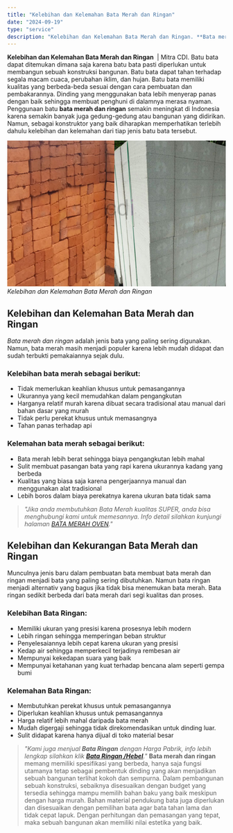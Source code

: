 ```yaml
---
title: "Kelebihan dan Kelemahan Bata Merah dan Ringan"
date: "2024-09-19"
type: "service"
description: "Kelebihan dan Kelemahan Bata Merah dan Ringan. **Bata merah dan ringan** memang memiliki spesifikasi yang berbeda, hanya saja fungsi utamanya tetap sebagai p..."
---
```


**Kelebihan dan Kelemahan Bata Merah dan Ringan**  | Mitra CDI. Batu bata dapat ditemukan dimana saja karena batu bata pasti diperlukan untuk membangun sebuah konstruksi bangunan. Batu bata dapat tahan terhadap segala macam cuaca, perubahan iklim, dan hujan. Batu bata memiliki kualitas yang berbeda-beda sesuai dengan cara pembuatan dan pembakarannya. Dinding yang menggunakan bata lebih menyerap panas dengan baik sehingga membuat penghuni di dalamnya merasa nyaman. Penggunaan batu **bata merah dan ringan** semakin meningkat di Indonesia karena semakin banyak juga gedung-gedung atau bangunan yang didirikan. Namun, sebagai konstruktor yang baik diharapkan memperhatikan terlebih dahulu kelebihan dan kelemahan dari tiap jenis batu bata tersebut.

![Kelebihan dan Kelemahan Bata Merah dan Ringan](/images/blog/bata-merah-dan-hebel.jpg)
*Kelebihan dan Kelemahan Bata Merah dan Ringan*

 ## Kelebihan dan Kelemahan Bata Merah dan Ringan
    
_Bata merah dan ringan_ adalah jenis bata yang paling sering digunakan. Namun, bata merah masih menjadi populer karena lebih mudah didapat dan sudah terbukti pemakaiannya sejak dulu.
### Kelebihan bata merah sebagai berikut:
- Tidak memerlukan keahlian khusus untuk pemasangannya
- Ukurannya yang kecil memudahkan dalam pengangkutan
- Harganya relatif murah karena dibuat secara tradisional atau manual dari bahan dasar yang murah
- Tidak perlu perekat khusus untuk memasangnya
- Tahan panas terhadap api
### Kelemahan bata merah sebagai berikut:
- Bata merah lebih berat sehingga biaya pengangkutan lebih mahal
- Sulit membuat pasangan bata yang rapi karena ukurannya kadang yang berbeda
- Kualitas yang biasa saja karena pengerjaannya manual dan menggunakan alat tradisional
- Lebih boros dalam biaya perekatnya karena ukuran bata tidak sama
> _"Jika anda membutuhkan Bata Merah kualitas SUPER, anda bisa menghubungi kami untuk memesannya. Info detail silahkan kunjungi halaman [BATA MERAH OVEN](/product/bata-merah-oven)."_

 ## Kelebihan dan Kekurangan Bata Merah dan Ringan
    
Munculnya jenis baru dalam pembuatan bata membuat bata merah dan ringan menjadi bata yang paling sering dibutuhkan. Namun bata ringan menjadi alternativ yang bagus jika tidak bisa menemukan bata merah. Bata ringan sedikit berbeda dari bata merah dari segi kualitas dan proses.
### Kelebihan Bata Ringan:
- Memiliki ukuran yang presisi karena prosesnya lebih modern
- Lebih ringan sehingga memperingan beban struktur
- Penyelesaiannya lebih cepat karena ukuran yang presisi
- Kedap air sehingga memperkecil terjadinya rembesan air
- Mempunyai kekedapan suara yang baik
- Mempunyai ketahanan yang kuat terhadap bencana alam seperti gempa bumi
### Kelemahan Bata Ringan:
- Membutuhkan perekat khusus untuk pemasangannya
- Diperlukan keahlian khusus untuk pemasangannya
- Harga relatif lebih mahal daripada bata merah
- Mudah digergaji sehingga tidak direkomendasikan untuk dinding luar.
- Sulit didapat karena hanya dijual di toko material besar
> _"Kami juga menjual **Bata Ringan** dengan Harga Pabrik, info lebih lengkap silahkan klik **[Bata Ringan /Hebel](/product/jual-bata-ringan-hebel)**."_
**Bata merah dan ringan** memang memiliki spesifikasi yang berbeda, hanya saja fungsi utamanya tetap sebagai pembentuk dinding yang akan menjadikan sebuah bangunan terlihat kokoh dan sempurna. Dalam pembangunan sebuah konstruksi, sebaiknya disesuaikan dengan budget yang tersedia sehingga mampu memilih bahan baku yang baik meskipun dengan harga murah. Bahan material pendukung bata juga diperlukan dan disesuaikan dengan pemilihan bata agar bata tahan lama dan tidak cepat lapuk. Dengan perhitungan dan pemasangan yang tepat, maka sebuah bangunan akan memiliki nilai estetika yang baik.
